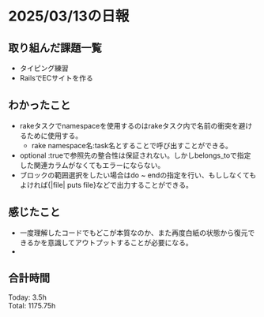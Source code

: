 # 2025/03/13の日報
## 取り組んだ課題一覧
* タイピング練習
*  RailsでECサイトを作る
## わかったこと
* rakeタスクでnamespaceを使用するのはrakeタスク内で名前の衝突を避けるために使用する。
  *  rake namespace名:task名とすることで呼び出すことができる。
*  optional :trueで参照先の整合性は保証されない。しかしbelongs_toで指定した関連カラムがなくてもエラーにならない。
*   ブロックの範囲選択をしたい場合はdo ~ endの指定を行い、もししなくてもよければ{|file| puts file}などで出力することができる。   
## 感じたこと
* 一度理解したコードでもどこが本質なのか、また再度白紙の状態から復元できるかを意識してアウトプットすることが必要になる。
* 
## 合計時間 
Today: 3.5h<br>
Total: 1175.75h
